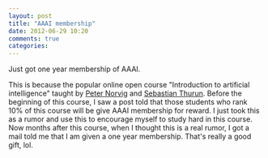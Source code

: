 ```yaml
---
layout: post
title: "AAAI membership"
date: 2012-06-29 10:20
comments: true
categories: 
---
```

Just got one year membership of AAAI.

This is because the popular online open course "Introduction to artificial intelligence" taught by [Peter Norvig](author:peter_norvig) and [Sebastian Thurun](author:sebastian_thurun). Before the beginning of this course, I saw a post told that those students who rank 10% of this course will be give AAAI membership for reward. I just took this as a rumor and use this to encourage myself to study hard in this course. Now months after this course, when I thought this is a real rumor, I got a mail told me that I am given a one year membership. That's really a good gift, lol. 


